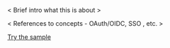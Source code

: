 < Brief intro what this is about >

< References to concepts - OAuth/OIDC, SSO , etc. >

<a class="samplebtn_a" href="../../samples/configuring-sso-oidc-sample" target="_blank" rel="nofollow noopener">Try the sample</a>

